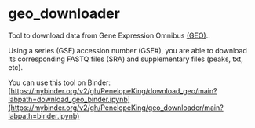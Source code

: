 # geo_downloader

Tool to download data from Gene Expression Omnibus [(GEO)](https://www.ncbi.nlm.nih.gov/geo/).. 

Using a series (GSE) accession number (GSE#), you are able to download its corresponding FASTQ files (SRA) and supplementary files (peaks, txt, etc).

You can use this tool on Binder: [https://mybinder.org/v2/gh/PenelopeKing/download_geo/main?labpath=download_geo_binder.ipynb](https://mybinder.org/v2/gh/PenelopeKing/geo_downloader/main?labpath=binder.ipynb)
